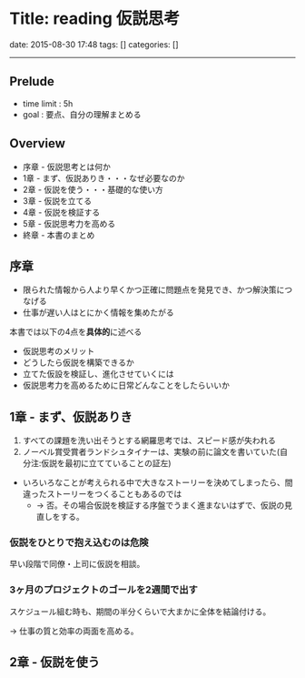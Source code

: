 # Title: reading 仮説思考

date: 2015-08-30 17:48
tags: []
categories: []

---

## Prelude

* time limit : 5h
* goal : 要点、自分の理解まとめる

## Overview

* 序章 - 仮説思考とは何か
* 1章 - まず、仮説ありき・・・なぜ必要なのか
* 2章 - 仮説を使う・・・基礎的な使い方
* 3章 - 仮説を立てる
* 4章 - 仮説を検証する
* 5章 - 仮説思考力を高める
* 終章 - 本書のまとめ

## 序章

* 限られた情報から人より早くかつ正確に問題点を発見でき、かつ解決策につなげる
* 仕事が遅い人はとにかく情報を集めたがる

本書では以下の4点を**具体的**に述べる

* 仮説思考のメリット
* どうしたら仮説を構築できるか
* 立てた仮設を検証し、進化させていくには
* 仮説思考力を高めるために日常どんなことをしたらいいか

## 1章 - まず、仮説ありき

1. すべての課題を洗い出そうとする網羅思考では、スピード感が失われる
1. ノーベル賞受賞者ランドシュタイナーは、実験の前に論文を書いていた(自分注:仮説を最初に立てていることの証左)

* いろいろなことが考えられる中で大きなストーリーを決めてしまったら、間違ったストーリーをつくることもあるのでは
	* -> 否。その場合仮説を検証する序盤でうまく進まないはずで、仮説の見直しをする。

### 仮説をひとりで抱え込むのは危険

早い段階で同僚・上司に仮説を相談。

### 3ヶ月のプロジェクトのゴールを2週間で出す

スケジュール組む時も、期間の半分くらいで大まかに全体を結論付ける。

-> 仕事の質と効率の両面を高める。

## 2章 - 仮説を使う

